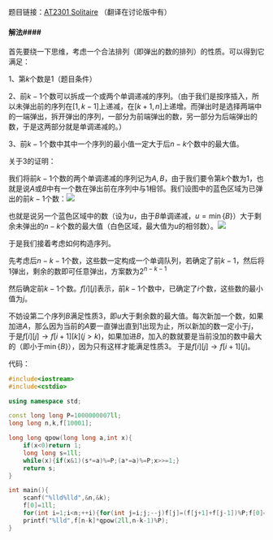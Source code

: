 题目链接：[AT2301 Solitaire](https://www.luogu.org/problemnew/show/AT2301)
（翻译在讨论版中有）

#### 解法#### 

首先要绕一下思维，考虑一个合法排列（即弹出的数的排列）的性质。可以得到它满足：

1、第$k$个数是$1$（题目条件）

2、前$k-1$个数可以拆成一个或两个单调递减的序列。（由于我们是按序插入，所以未弹出前的序列在$[1,k-1]$上递减，在$[k+1,n]$上递增。而弹出时是选择两端中的一端弹出，拆开弹出的序列，一部分为前端弹出的数，另一部分为后端弹出的数，于是这两部分就是单调递减的。）

3、前$k-1$个数中其中一个序列的最小值一定大于后$n-k$个数中的最大值。

关于3的证明：

我们将前$k-1$个数的两个单调递减的序列记为$A,B$，由于我们要令第$k$个数为$1$，也就是说$A$或$B$中有一个数在弹出前在序列中与$1$相邻。我们设图中的蓝色区域为已弹出的前$k-1$个数：![](https://cdn.luogu.com.cn/upload/pic/27392.png)

也就是说另一个蓝色区域中的数（设为$u$，由于$B$单调递减，$u=\min\left\{B\right\}$）大于剩余未弹出的$n-k$个数的最大值（白色区域，最大值为$u$的相邻数）。![](https://cdn.luogu.com.cn/upload/pic/27393.png)

于是我们接着考虑如何构造序列。

先考虑后$n-k-1$个数，这些数一定构成一个单调队列，若确定了前$k-1$，然后将$1$弹出，剩余的数即可任意弹出，方案数为$2^{n-k-1}$

然后确定前$k-1$个数。$f[i][j]$表示，前$k-1$个数中，已确定了$i$个数，这些数的最小值为$j$。

不妨设第二个序列$B$满足性质3，即$u$大于剩余数的最大值。每次新加一个数，如果加进$A$，那么因为当前的$A$要一直弹出直到$1$出现为止，所以新加的数一定小于$j$，于是$f[i][j]\rightarrow f[i+1][k] (j>k)$，如果加进$B$，加入的数就要是当前没加的数中最大的（即小于$\min\{B\}$），因为只有这样才能满足性质3。
于是$f[i][j]\rightarrow f[i+1][j]$。

代码：
```cpp
#include<iostream>
#include<cstdio>

using namespace std;

const long long P=1000000007ll;
long long n,k,f[10001];

long long qpow(long long a,int x){
    if(x<0)return 1;
    long long s=1ll;
    while(x){if(x&1)(s*=a)%=P;(a*=a)%=P;x>>=1;}
    return s;
}

int main(){
    scanf("%lld%lld",&n,&k);
    f[0]=1ll;
    for(int i=1;i<n;++i){for(int j=i;j;--j)f[j]=(f[j+1]+f[j-1])%P;f[0]=f[1];}
    printf("%lld",f[n-k]*qpow(2ll,n-k-1)%P);
}
```